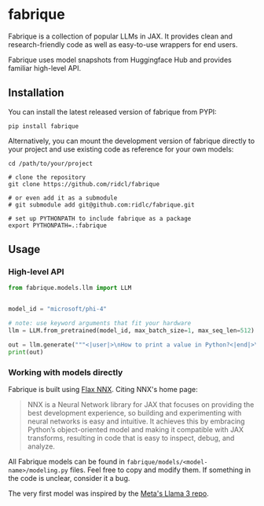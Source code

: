 # fabrique

Fabrique is a collection of popular LLMs in JAX. It provides clean and
research-friendly code as well as easy-to-use wrappers for end users.

Fabrique uses model snapshots from Huggingface Hub and provides familiar high-level API.

## Installation

You can install the latest released version of fabrique from PYPI:

```
pip install fabrique
```

Alternatively, you can mount the development version of fabrique directly to your project and use existing code as reference for your own models:

```
cd /path/to/your/project

# clone the repository
git clone https://github.com/ridcl/fabrique

# or even add it as a submodule
# git submodule add git@github.com:ridlc/fabrique.git

# set up PYTHONPATH to include fabrique as a package
export PYTHONPATH=.:fabrique
```


## Usage

### High-level API

```python
from fabrique.models.llm import LLM


model_id = "microsoft/phi-4"

# note: use keyword arguments that fit your hardware
llm = LLM.from_pretrained(model_id, max_batch_size=1, max_seq_len=512)

out = llm.generate("""<|user|>\nHow to print a value in Python?<|end|>\n<|assistant|>""")
print(out)
```


### Working with models directly

Fabrique is built using [Flax NNX](https://flax.readthedocs.io/en/latest/nnx/index.html).
Citing NNX's home page:

> NNX is a Neural Network library for JAX that focuses on providing the best development experience, so building and experimenting with neural networks is easy and intuitive. It achieves this by embracing Python’s object-oriented model and making it compatible with JAX transforms, resulting in code that is easy to inspect, debug, and analyze.

All Fabrique models can be found in `fabrique/models/<model-name>/modeling.py` files. Feel free to
copy and modify them. If something in the code is unclear, consider it a bug.


The very first model was inspired by the [Meta's Llama 3 repo](https://github.com/meta-llama/llama3).